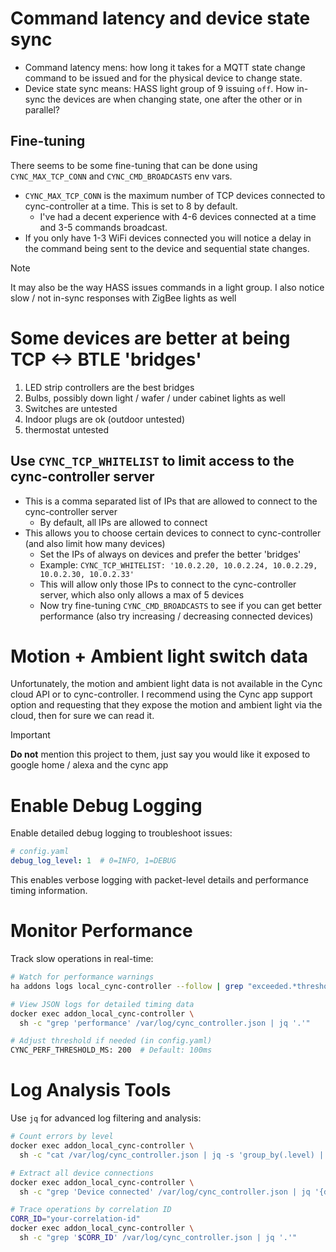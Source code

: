 # Command latency and device state sync
- Command latency mens: how long it takes for a MQTT state change command to be issued and for the physical device to change state.
- Device state sync means: HASS light group of 9 issuing `off`. How in-sync the devices are when changing state, one after the other or in parallel?
## Fine-tuning
There seems to be some fine-tuning that can be done using `CYNC_MAX_TCP_CONN` and `CYNC_CMD_BROADCASTS` env vars.
- `CYNC_MAX_TCP_CONN` is the maximum number of TCP devices connected to cync-controller at a time. This is set to 8 by default.
  - I've had a decent experience with 4-6 devices connected at a time and 3-5 commands broadcast.
- If you only have 1-3 WiFi devices connected you will notice a delay in the command being sent to the device and sequential state changes.

>[!NOTE]
> It may also be the way HASS issues commands in a light group. I also notice slow / not in-sync responses with ZigBee lights as well

# Some devices are better at being TCP <-> BTLE 'bridges'

1. LED strip controllers are the best bridges
2. Bulbs, possibly down light / wafer / under cabinet lights as well
3. Switches are untested
4. Indoor plugs are ok (outdoor untested)
5. thermostat untested

## Use `CYNC_TCP_WHITELIST` to limit access to the cync-controller server
- This is a comma separated list of IPs that are allowed to connect to the cync-controller server
  - By default, all IPs are allowed to connect
- This allows you to choose certain devices to connect to cync-controller (and also limit how many devices)
  - Set the IPs of always on devices and prefer the better 'bridges'
  - Example: `CYNC_TCP_WHITELIST: '10.0.2.20, 10.0.2.24, 10.0.2.29, 10.0.2.30, 10.0.2.33'`
  - This will allow only those IPs to connect to the cync-controller server, which also only allows a max of 5 devices
  - Now try fine-tuning `CYNC_CMD_BROADCASTS` to see if you can get better performance (also try increasing / decreasing connected devices)

# Motion + Ambient light switch data
Unfortunately, the motion and ambient light data is not available in the Cync cloud API or to cync-controller. I recommend using the Cync app support option and requesting that they expose the motion and ambient light via the cloud, then for sure we can read it.

>[!IMPORTANT]
> **Do not** mention this project to them, just say you would like it exposed to google home / alexa and the cync app

# Enable Debug Logging

Enable detailed debug logging to troubleshoot issues:

```yaml
# config.yaml
debug_log_level: 1  # 0=INFO, 1=DEBUG
```

This enables verbose logging with packet-level details and performance timing information.

# Monitor Performance

Track slow operations in real-time:

```bash
# Watch for performance warnings
ha addons logs local_cync-controller --follow | grep "exceeded.*threshold"

# View JSON logs for detailed timing data
docker exec addon_local_cync-controller \
  sh -c "grep 'performance' /var/log/cync_controller.json | jq '.'"

# Adjust threshold if needed (in config.yaml)
CYNC_PERF_THRESHOLD_MS: 200  # Default: 100ms
```

# Log Analysis Tools

Use `jq` for advanced log filtering and analysis:

```bash
# Count errors by level
docker exec addon_local_cync-controller \
  sh -c "cat /var/log/cync_controller.json | jq -s 'group_by(.level) | map({level: .[0].level, count: length})'"

# Extract all device connections
docker exec addon_local_cync-controller \
  sh -c "grep 'Device connected' /var/log/cync_controller.json | jq '{device_id, device_name, ip_address}'"

# Trace operations by correlation ID
CORR_ID="your-correlation-id"
docker exec addon_local_cync-controller \
  sh -c "grep '$CORR_ID' /var/log/cync_controller.json | jq '.'"
```